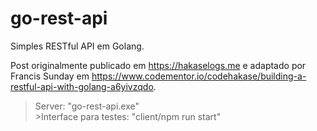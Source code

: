 # go-rest-api

Simples RESTful API em Golang.

Post originalmente publicado em https://hakaselogs.me e adaptado por Francis Sunday em https://www.codementor.io/codehakase/building-a-restful-api-with-golang-a6yivzqdo.

>Server: "go-rest-api.exe" <br/> >Interface para testes: "client/npm run start"
